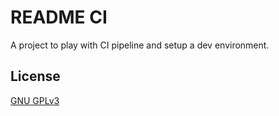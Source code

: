 # README CI

A project to play with CI pipeline and setup a dev environment.

## License
[GNU GPLv3](https://choosealicense.com/licenses/gpl-3.0/)

